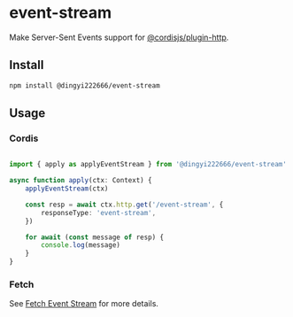# event-stream

Make Server-Sent Events support for [@cordisjs/plugin-http](https://github.com/cordiverse/http).

## Install

```bash
npm install @dingyi222666/event-stream
```

## Usage

### Cordis

```ts

import { apply as applyEventStream } from '@dingyi222666/event-stream'

async function apply(ctx: Context) {
    applyEventStream(ctx)

    const resp = await ctx.http.get('/event-stream', {
        responseType: 'event-stream',
    })

    for await (const message of resp) {
        console.log(message)
    }
}
```

### Fetch

See [Fetch Event Stream](https://github.com/lukeed/fetch-event-stream) for more details.

